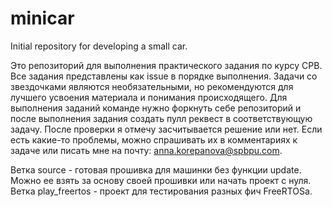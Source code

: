 # minicar
Initial repository for developing a small car.

Это репозиторий для выполнения практического задания по курсу СРВ. Все задания представлены как issue в порядке выполнения. Задачи со звездочками являются необязательными, но рекомендуются для лучшего усвоения материала и понимания происходящего. 
Для выполнения заданий команде нужно форкнуть себе репозиторий и после выполнения задания создать пулл реквест в соответствующую задачу. После проверки я отмечу засчитывается решение или нет. 
Если есть какие-то проблемы, можно спрашивать их в комментариях к задаче или писать мне на почту: anna.korepanova@spbpu.com.

Ветка source - готовая прошивка для машинки без функции update. Можно ее взять за основу своей прошивки или начать проект с нуля.
Ветка play_freertos - проект для тестирования разных фич FreeRTOSа.

